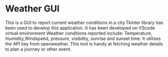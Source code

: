 # Weather GUI
This is a GUI to report current weather conditions in a city.Tkinter library has been used to develop this application. It has been developed on VScode virtual environment 
Weather conditions reported include:  Temperature, Humidity,Windspeed, pressure, visibility, sunrise and sunset time. It utilises the API key from openweather.
This tool is handy at fetching weather details to plan a journey or other event. 




